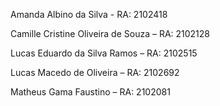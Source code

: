 Amanda Albino da Silva - RA: 2102418

Camille Cristine Oliveira de Souza – RA: 2102128

Lucas Eduardo da Silva Ramos – RA: 2102515

Lucas Macedo de Oliveira – RA: 2102692

Matheus Gama Faustino – RA: 2102081
